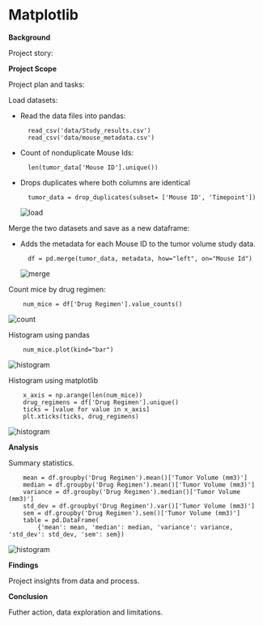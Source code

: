 # Matplotlib

**Background**

Project story:

**Project Scope**

Project plan and tasks:

Load datasets:
- Read the data files into pandas:

        read_csv('data/Study_results.csv')
        read_csv('data/mouse_metadata.csv')
- Count of nonduplicate Mouse Ids:

        len(tumor_data['Mouse ID'].unique())
- Drops duplicates where both columns are identical 
    
        tumor_data = drop_duplicates(subset= ['Mouse ID', 'Timepoint'])

    ![load](Images/load.png)

Merge the two datasets and save as a new dataframe:
- Adds the metadata for each Mouse ID to the tumor volume study data.

        df = pd.merge(tumor_data, metadata, how="left", on="Mouse Id")

    ![merge](Images/merge.png)

Count mice by drug regimen:

        num_mice = df['Drug Regimen'].value_counts()

![count](Images/count.png) 

Histogram using pandas

        num_mice.plot(kind="bar")

![histogram](Images/hist.png)

Histogram using matplotlib

        x_axis = np.arange(len(num_mice))
        drug_regimens = df['Drug Regimen'].unique()
        ticks = [value for value in x_axis]
        plt.xticks(ticks, drug_regimens)

![histogram](Images/pyplot.png)

**Analysis**

Summary statistics.

        mean = df.groupby('Drug Regimen').mean()['Tumor Volume (mm3)']
        median = df.groupby('Drug Regimen').mean()['Tumor Volume (mm3)']
        variance = df.groupby('Drug Regimen').median()['Tumor Volume (mm3)']
        std_dev = df.groupby('Drug Regimen').var()['Tumor Volume (mm3)']
        sem = df.groupby('Drug Regimen').sem()['Tumor Volume (mm3)']
        table = pd.DataFrame(
            {'mean': mean, 'median': median, 'variance': variance, 'std_dev': std_dev, 'sem': sem})

![histogram](Images/stats.png)


<!-- 
|Table|Col1|Col2|
|----|----|----|
|1|2|3|4| -->

**Findings**

Project insights from data and process.

**Conclusion**

Futher action, data exploration and limitations.
